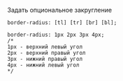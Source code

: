 Задать опциональное закругление

```
border-radius: [tl] [tr] [br] [bl];
```

```
border-radius: 1px 2px 3px 4px;
/*
1px - верхний левый угол
2px - верхний правый угол
3px - нижний правый угол
4px - нижний левый угол
*/
```


